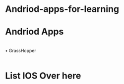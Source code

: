 # Andriod-apps-for-learning
<!DOCTYPE>
<html>
  <title>Application for learning on your time</title>
<h1>Andriod Apps</h1>
  <body>
<br>
•	GrassHopper
</br>
<br>
<h1>List IOS Over here</h1>
</br>
  </body>
</html>

